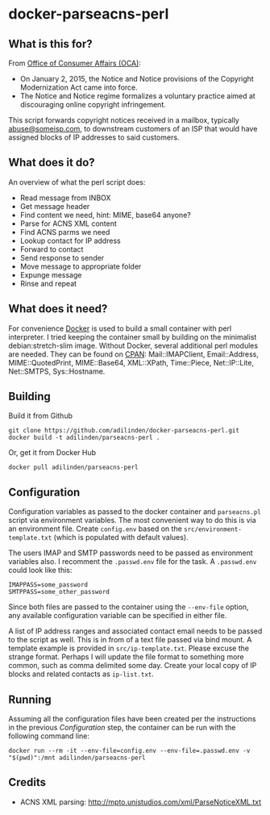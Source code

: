 # docker-parseacns-perl

## What is this for?

From [Office of Consumer Affairs (OCA)](http://www.ic.gc.ca/eic/site/oca-bc.nsf/eng/ca02920.html):

* On January 2, 2015, the Notice and Notice provisions of the Copyright Modernization Act came into force. 
* The Notice and Notice regime formalizes a voluntary practice aimed at discouraging online copyright infringement.

This script forwards copyright notices received in a mailbox, typically abuse@someisp.com, to downstream customers of an ISP that would have assigned blocks of IP addresses to said customers.

## What does it do?

An overview of what the perl script does:

- Read message from INBOX
- Get message header
- Find content we need, hint: MIME, base64 anyone?
- Parse for ACNS XML content
- Find ACNS parms we need
- Lookup contact for IP address
- Forward to contact
- Send response to sender
- Move message to appropriate folder
- Expunge message
- Rinse and repeat

## What does it need?

For convenience [Docker](https://www.docker.com/) is used to build a small container with perl interpreter. I tried keeping the container small by building on the minimalist debian:stretch-slim image. Without Docker, several additional perl modules are needed. They can be found on [CPAN](https://www.cpan.org/): Mail::IMAPClient, Email::Address, MIME::QuotedPrint, MIME::Base64, XML::XPath, Time::Piece, Net::IP::Lite, Net::SMTPS, Sys::Hostname.

## Building

Build it from Github

    git clone https://github.com/adilinden/docker-parseacns-perl.git
    docker build -t adilinden/parseacns-perl .

Or, get it from Docker Hub

    docker pull adilinden/parseacns-perl

## Configuration

Configuration variables as passed to the docker container and `parseacns.pl` script via environment variables. The most convenient way to do this is via an environment file. Create `config.env` based on the `src/environment-template.txt` (which is populated with default values).

The users IMAP and SMTP passwords need to be passed as environment variables also. I recomment the `.passwd.env` file for the task. A `.passwd.env` could look like this:

    IMAPPASS=some_password
    SMTPPASS=some_other_password

Since both files are passed to the container using the `--env-file` option, any available configuration variable can be specified in either file.

A list of IP address ranges and associated contact email needs to be passed to the script as well. This is in from of a text file passed via bind mount. A template example is provided in `src/ip-template.txt`. Please excuse the strange format. Perhaps I will update the file format to something more common, such as comma delimited some day. Create your local copy of IP blocks and related contacts as `ip-list.txt`.

## Running

Assuming all the configuration files have been created per the instructions in the previous *Configuration* step, the container can be run with the following command line:

    docker run --rm -it --env-file=config.env --env-file=.passwd.env -v "$(pwd)":/mnt adilinden/parseacns-perl

## Credits

* ACNS XML parsing: http://mpto.unistudios.com/xml/ParseNoticeXML.txt


